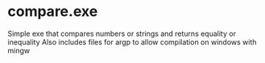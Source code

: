 # compare.exe
Simple exe that compares numbers or strings and returns equality or inequality
Also includes files for argp to allow compilation on windows with mingw
